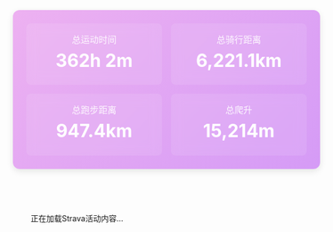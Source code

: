 
<style>
  /* 运动统计模块样式 */
  .activity-stats-wrapper {
    width: 100%;
    max-width: 1648px;
    margin: 0 auto 32px auto;
    padding: 24px;
    background: linear-gradient(135deg, #edb1f1, #d59bf6);
    border-radius: 12px;
    box-shadow: 0 4px 12px rgba(0, 0, 0, 0.1);
  }
  
  .activity-stats {
    display: flex;
    flex-direction: row;
    justify-content: space-between;
    align-items: center;
    flex-wrap: wrap;
    gap: 16px;
  }
  
  .stat-item {
    text-align: center;
    flex: 1;
    min-width: 150px;
    padding: 16px;
    background: rgba(255, 255, 255, 0.1);
    border-radius: 8px;
    backdrop-filter: blur(10px);
  }
  
  .stat-value {
    font-size: 2rem;
    font-weight: bold;
    color: white;
    margin: 8px 0;
    line-height: 1.2;
  }
  
  .stat-label {
    font-size: 1rem;
    color: rgba(255, 255, 255, 0.9);
    font-weight: 500;
  }
  
  /* Strava活动容器样式 */
  .strava-activities-wrapper {
    display: flex;
    flex-direction: row;
    flex-wrap: wrap;
    gap: 24px;
    width: 100%;
    max-width: 1648px; /* 2个800px容器 + 24px间距 */
    margin: 0 auto;
  }
  
  /* 单个Strava活动样式 - 使用强制规则 */
  .strava-embed-container {
    position: relative;
    overflow: hidden !important; /* 强制隐藏容器的滚动条 */
    height: 500px !important; /* 固定高度 */
    width: calc(50% - 12px) !important; /* 两个并排，减去间距的一半 */
    max-width: 800px !important;
    pointer-events: none; /* 禁用鼠标事件，防止通过鼠标滚动 */
    border-radius: 8px;
    box-shadow: 0 4px 12px rgba(0, 0, 0, 0.05);
  }
  
  /* 针对iframe的样式覆盖 - 使用最高优先级 */
  .strava-embed-container iframe {
    width: 100% !important;
    height: 500px !important; /* 固定高度，与容器一致 */
    border: none !important;
    border-radius: 8px !important;
    overflow: hidden !important; /* 强制禁用iframe自身的滚动条 */
    pointer-events: none !important; /* 禁用iframe内的鼠标事件 */
  }
  
  /* 超级强制规则 - 覆盖所有可能的子元素 */
  .strava-embed-container *,
  .strava-embed-container *::before,
  .strava-embed-container *::after {
    overflow: hidden !important;
    max-height: 100% !important;
    max-width: 100% !important;
    pointer-events: none !important;
  }
  
  /* 防止键盘滚动 */
  .strava-embed-container {
    -ms-overflow-style: none;
    scrollbar-width: none;
  }
  .strava-embed-container::-webkit-scrollbar {
    display: none;
  }
</style>

<!-- 运动统计模块 -->
<div class="activity-stats-wrapper">
  <div class="activity-stats">
    <div class="stat-item">
      <div class="stat-label">总运动时间</div>
      <div class="stat-value" id="total-time">362h 2m</div>
    </div>
    <div class="stat-item">
      <div class="stat-label">总骑行距离</div>
      <div class="stat-value" id="total-cycling">6,221.1km</div>
    </div>
    <div class="stat-item">
      <div class="stat-label">总跑步距离</div>
      <div class="stat-value" id="total-running">947.4km</div>
    </div>
    <div class="stat-item">
      <div class="stat-label">总爬升</div>
      <div class="stat-value" id="total-elevation">15,214m</div>
    </div>
  </div>
</div>

<!-- Strava活动嵌入内容区域 - 动态加载 -->
<div class="strava-activities-wrapper">
  <div id="strava-activities-container">
    <div style="text-align: center; padding: 2rem;">
      <p>正在加载Strava活动内容...</p>
    </div>
  </div>
</div>

<!-- 动态加载Strava活动内容和处理脚本 -->
<script>
  if (!window.location.href.includes('?refreshed=true')) {
      // 添加刷新标记并重新加载页面
      window.location.href = window.location.href + '?refreshed=true';
    } else {
  document.addEventListener('DOMContentLoaded', function() {
    // 1. 首先加载Strava嵌入脚本
    function loadStravaEmbedScript() {
      return new Promise((resolve, reject) => {
        const script = document.createElement('script');
        script.src = 'https://strava-embeds.com/embed.js';
        script.onload = function() {
          console.log('Strava embed script loaded successfully');
          resolve();
        };
        script.onerror = function() {
          console.error('Failed to load Strava embed script');
          reject(new Error('Failed to load Strava embed script'));
        };
        document.body.appendChild(script);
      });
    }
    
    // 2. 加载外部HTML文件内容
    function loadExternalHtml(url) {
      return fetch(url)
        .then(response => {
          if (!response.ok) {
            throw new Error(`HTTP error! status: ${response.status}`);
          }
          return response.text();
        })
        .catch(error => {
          console.error('Failed to load external HTML:', error);
          return `<div style="text-align: center; padding: 2rem; color: red;"><p>加载Strava活动失败: ${error.message}</p></div>`;
        });
    }
    
    // 3. 应用滚动阻止逻辑
    function applyScrollPrevention() {
      const allContainers = document.querySelectorAll('.strava-embed-container');
      
      allContainers.forEach(function(container) {
        const iframe = container.querySelector('iframe');
        if (iframe && iframe.contentWindow) {
          try {
            // 尝试在iframe内容中阻止滚动
            iframe.contentWindow.document.body.style.overflow = 'hidden';
            iframe.contentWindow.document.body.style.maxHeight = '100%';
            iframe.contentWindow.document.body.style.maxWidth = '100%';
            
            // 添加滚动事件监听器并阻止其默认行为
            iframe.contentWindow.addEventListener('scroll', function(e) {
              e.preventDefault();
              return false;
            }, { passive: false });
            
            // 阻止鼠标滚轮事件
            iframe.contentWindow.addEventListener('wheel', function(e) {
              e.preventDefault();
              return false;
            }, { passive: false });
            
            // 阻止键盘滚动
            iframe.contentWindow.addEventListener('keydown', function(e) {
              // 阻止方向键、Page Up/Down、空格等滚动键
              const scrollKeys = [32, 33, 34, 38, 40];
              if (scrollKeys.includes(e.keyCode)) {
                e.preventDefault();
                return false;
              }
            });
          } catch (error) {
            // 跨域限制是预期的，这里只是记录日志
            console.log('无法访问iframe内容（跨域限制）:', error);
          }
        }
      });
    }
    
    // 4. 主流程：先加载嵌入脚本，再加载HTML内容
    loadStravaEmbedScript()
      .then(() => {
        console.log('开始加载外部HTML文件...');
        // 加载外部HTML文件
        return loadExternalHtml('/strava/strava_activity_embeds.html');
      })
      .then(htmlContent => {
        console.log('外部HTML文件加载成功，内容长度:', htmlContent.length);
        // 插入加载的内容
        const container = document.getElementById('strava-activities-container');
        if (container) {
          container.innerHTML = htmlContent;
          
          // 重新触发Strava嵌入脚本的处理 - 使用多种可能的方法
          if (window.processEmbedPlaceholders) {
            console.log('使用processEmbedPlaceholders函数处理嵌入内容');
            window.processEmbedPlaceholders();
          } else if (window.stravaEmbed && typeof window.stravaEmbed.process === 'function') {
            console.log('使用stravaEmbed.process函数处理嵌入内容');
            window.stravaEmbed.process();
          } else {
            console.log('尝试通过重新创建脚本标签来触发处理');
            // 尝试重新加载一次脚本以触发处理
            const script = document.createElement('script');
            script.src = 'https://strava-embeds.com/embed.js';
            script.async = true;
            document.body.appendChild(script);
          }
          
          // 等待iframe加载完成后应用滚动阻止
          setTimeout(() => {
            applyScrollPrevention();
          }, 3000); // 增加等待时间到3秒
        }
      })
      .catch(error => {
        console.error('Error in main process:', error);
        const container = document.getElementById('strava-activities-container');
        if (container) {
          container.innerHTML = `<div style="text-align: center; padding: 2rem; color: red;"><p>处理Strava活动时出错: ${error.message}</p><p>请检查控制台获取更多信息</p></div>`;
        }
      });
  });

  // 自动刷新功能 - 仅在首次访问时刷新页面
  (function() {
    const pageVisitedKey = 'me_page_visited';
    
    // 检查是否是首次访问
    if (!localStorage.getItem(pageVisitedKey)) {
      // 设置访问标记
      localStorage.setItem(pageVisitedKey, 'true');
      
      
    }
  })();}
</script>